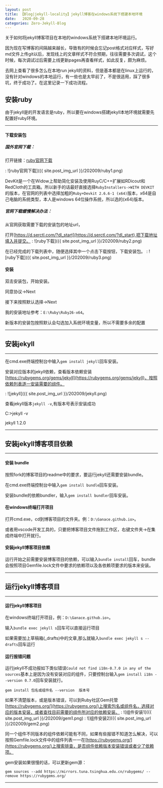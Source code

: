 ```yaml
---
layout: post
title: 【Blog|jekyll-locality】jekyll博客在windows系统下搭建本地环境
date:   2020-09-28
categories: Zero-Jekyll-Blog
---
```


关于如何将jekyll博客项目在本地的windows系统下搭建本地环境运行。

因为现在写博客的间隔越来越长，导致有的时候会忘记post格式对应样式，写好md文件上传git以后，发现线上的文章样式不符合预期，往往需要多次调试，这个时候，每次调试过后需要上线更新pages再查看样式，如此反复，颇为麻烦。

去网上查看了很多怎么在本地run jekyll的资料，但是基本都是在linux上运行的，没有针对windows的本地运行，有一些也是太早前了，不是很适用，踩了很多坑，终于成功了。在这里记录一下成功流程。


## 安装ruby

由于jekyll是的开发语言是ruby，所以要在windows搭建jekyll本地环境就需要先配置好ruby环境。

---

####  下载安装包

##### 国外官网下载：

  打开链接：[ruby官网下载](https://git-scm.com/download/win)

  : ![ruby官网下载]({{ site.post_img_url }}/202009/ruby1.png)

DevKit是一个在Widow上帮助简化安装及使用RuyC/C++扩展如RDicout和RedCloth的工具箱。所以新手的话最好直接选择`RubyInstallers->WITH DEVKIT`的版本，在官网的列表中选择加粗的`Ruby+Devkit 2.6.6-1 (x64)`版本，x64是自己电脑的系统类型，本人是windows 64位操作系统，所以选的(x64)版本。

##### 官网下载缓慢解决办法：

从官网获取需要下载的安装包的地址url，

打开[https://d.serctl.com/?dl_start](https://d.serctl.com/?dl_start),把下载地址填入并提交。
  : ![ruby下载]({{ site.post_img_url }}/202009/ruby2.png)

在已经完成的下载列表中，随便选择其中一个点击下载按钮，下载安装包。
  : ![ruby下载]({{ site.post_img_url }}/202009/ruby3.png)


####  安装

双击安装包，开始安装。

同意协议->Next

接下来按照默认选择->Next

我的安装地址参考：`E:\Ruby\Ruby26-x64`。

新版本的安装包按照默认会勾选加入系统环境变量，所以不需要多余的配置

---

## 安装jekyll

---

在cmd.exe终端控制台中输入`gem install jekyll`回车安装。

安装对应版本的jekyll依赖，查看版本依赖安装 [https://rubygems.org/gems/jekyll](https://rubygems.org/gems/jekyll)，按照依赖列表逐一安装需要的组件。

  : ![jekyll]({{ site.post_img_url }}/202009/jekyll.png)

查看jekyll版本`jekyll -v`,有版本号表示安装成功

C:\>jekyll -v

jekyll 1.2.0

---

## 安装jekyll博客项目依赖

---

#### 安装 bundle

按照fork的博客项目的readme中的要求，要运行jekyll还需要安装bundle。

在cmd.exe终端控制台中输入`gem install bundle`回车安装。

安装bundle的依赖bundler，输入`gem install bundler`回车安装。

#### 在windows终端打开项目

打开cmd.exe，cd到博客项目的文件夹。例：`D:\Ganace.github.io>`。

或者用vscode开发工具的，只要把博客项目文件拖到工作区，右键文件夹->在集成终端中打开就行。

#### 安装jekyll博客项目依赖

运行开始之前需要安装博客项目的依赖，可以输入`bundle install`回车，bundle会按照项目Gemfile.lock文件中要求的依赖项以及各依赖项要求的版本来安装。

---

## 运行jekyll博客项目

---

#### 运行jekyll博客项目

在windows终端打开项目，例：`D:\Ganace.github.io>`。

输入`bundle exec jekyll s`回车可以直接运行项目

如果需要加上草稿箱(_drafts)中的文章,那么就输入`bundle exec jekyll s --drafts`回车运行

#### 运行报错问题

运行jekyll不成功报如下类似错误`Could not find i18n-0.7.0 in any of the sources`基本上是因为没有安装对应的组件，只要控制台输入`gem install i18n --version 0.7.0`回车安装就行。

`gem install 包名或组件名 --version  版本号`

如果不清楚版本，或是版本错误，可以到Ruby社区Gem托管[https://rubygems.org/](https://rubygems.org/)上搜索包名或组件名，选择对应的版本安装，或者查找目前需要的组件所对应的依赖安装。
  : ![组件安装1]({{ site.post_img_url }}/202009/gem1.png)
  : ![组件安装2]({{ site.post_img_url }}/202009/gem2.png)

同一个组件不同版本的组件依赖可能有不同，如果有些报错不知道怎么解决，可以按照Gemfile.lock文件中的组件列表一一在[https://rubygems.org/](https://rubygems.org/)上搜索排查，是否组件依赖版本安装错误或者少了依赖项。

gem安装如果很慢的话，可以更新gem源：

`gem sources --add https://mirrors.tuna.tsinghua.edu.cn/rubygems/ --remove https://rubygems.org/`

---
